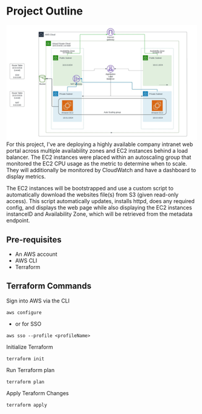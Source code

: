 # Project Outline
![img.png](Project1.jpeg)
For this project, I've are deploying a highly available company intranet web portal across multiple availability zones and EC2 instances behind a load balancer. The EC2 instances were placed within an autoscaling group that monitored the EC2 CPU usage as the metric to determine when to scale. They will additionally be monitored by CloudWatch and have a dashboard to display metrics.

The EC2 instances will be bootstrapped and use a custom script to automatically download the websites file(s) from S3 (given read-only access). This script automatically updates, installs httpd, does any required config, and displays the web page while also displaying the EC2 instances instanceID and Availability Zone, which will be retrieved from the metadata endpoint. 

## Pre-requisites
- An AWS account
- AWS CLI 
- Terraform

## Terraform Commands
Sign into AWS via the CLI
```text
aws configure
```
- or for SSO
```text
aws sso --profile <profileName>
```

Initialize Terraform
```text
terraform init
```

Run Terraform plan
```text
terraform plan
```

Apply Teraform Changes
```text
terraform apply
```


